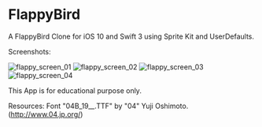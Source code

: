 # FlappyBird
A FlappyBird Clone for iOS 10 and Swift 3 using Sprite Kit and UserDefaults.

Screenshots:

![flappy_screen_01](https://cloud.githubusercontent.com/assets/20715639/19027418/42e38e6e-896b-11e6-901e-1a9d5d4f2e63.PNG)
![flappy_screen_02](https://cloud.githubusercontent.com/assets/20715639/19027420/431e8c8a-896b-11e6-99ee-771823d807ea.PNG)
![flappy_screen_03](https://cloud.githubusercontent.com/assets/20715639/19027421/43225a86-896b-11e6-94a8-5e77a873ee83.PNG)
![flappy_screen_04](https://cloud.githubusercontent.com/assets/20715639/19027419/431d1756-896b-11e6-9b60-af602524b631.PNG)

This App is for educational purpose only.


Resources:
Font "04B_19__.TTF" by "04" Yuji Oshimoto. (http://www.04.jp.org/)
